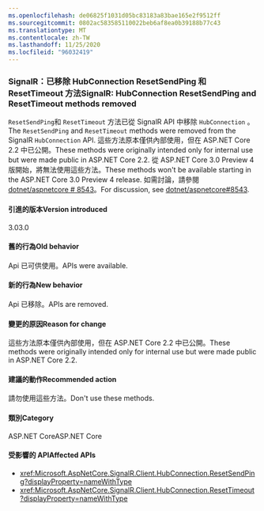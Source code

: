 ```yaml
---
ms.openlocfilehash: de06825f1031d05bc83183a83bae165e2f9512ff
ms.sourcegitcommit: 0802ac583585110022beb6af8ea0b39188b77c43
ms.translationtype: MT
ms.contentlocale: zh-TW
ms.lasthandoff: 11/25/2020
ms.locfileid: "96032419"
---
```

### <a name="signalr-hubconnection-resetsendping-and-resettimeout-methods-removed"></a><span data-ttu-id="5687c-101">SignalR：已移除 HubConnection ResetSendPing 和 ResetTimeout 方法</span><span class="sxs-lookup"><span data-stu-id="5687c-101">SignalR: HubConnection ResetSendPing and ResetTimeout methods removed</span></span>

<span data-ttu-id="5687c-102">`ResetSendPing`和 `ResetTimeout` 方法已從 SignalR API 中移除 `HubConnection` 。</span><span class="sxs-lookup"><span data-stu-id="5687c-102">The `ResetSendPing` and `ResetTimeout` methods were removed from the SignalR `HubConnection` API.</span></span> <span data-ttu-id="5687c-103">這些方法原本僅供內部使用，但在 ASP.NET Core 2.2 中已公開。</span><span class="sxs-lookup"><span data-stu-id="5687c-103">These methods were originally intended only for internal use but were made public in ASP.NET Core 2.2.</span></span> <span data-ttu-id="5687c-104">從 ASP.NET Core 3.0 Preview 4 版開始，將無法使用這些方法。</span><span class="sxs-lookup"><span data-stu-id="5687c-104">These methods won't be available starting in the ASP.NET Core 3.0 Preview 4 release.</span></span> <span data-ttu-id="5687c-105">如需討論，請參閱 [dotnet/aspnetcore # 8543](https://github.com/dotnet/aspnetcore/issues/8543)。</span><span class="sxs-lookup"><span data-stu-id="5687c-105">For discussion, see [dotnet/aspnetcore#8543](https://github.com/dotnet/aspnetcore/issues/8543).</span></span>

#### <a name="version-introduced"></a><span data-ttu-id="5687c-106">引進的版本</span><span class="sxs-lookup"><span data-stu-id="5687c-106">Version introduced</span></span>

<span data-ttu-id="5687c-107">3.0</span><span class="sxs-lookup"><span data-stu-id="5687c-107">3.0</span></span>

#### <a name="old-behavior"></a><span data-ttu-id="5687c-108">舊的行為</span><span class="sxs-lookup"><span data-stu-id="5687c-108">Old behavior</span></span>

<span data-ttu-id="5687c-109">Api 已可供使用。</span><span class="sxs-lookup"><span data-stu-id="5687c-109">APIs were available.</span></span>

#### <a name="new-behavior"></a><span data-ttu-id="5687c-110">新的行為</span><span class="sxs-lookup"><span data-stu-id="5687c-110">New behavior</span></span>

<span data-ttu-id="5687c-111">Api 已移除。</span><span class="sxs-lookup"><span data-stu-id="5687c-111">APIs are removed.</span></span>

#### <a name="reason-for-change"></a><span data-ttu-id="5687c-112">變更的原因</span><span class="sxs-lookup"><span data-stu-id="5687c-112">Reason for change</span></span>

<span data-ttu-id="5687c-113">這些方法原本僅供內部使用，但在 ASP.NET Core 2.2 中已公開。</span><span class="sxs-lookup"><span data-stu-id="5687c-113">These methods were originally intended only for internal use but were made public in ASP.NET Core 2.2.</span></span>

#### <a name="recommended-action"></a><span data-ttu-id="5687c-114">建議的動作</span><span class="sxs-lookup"><span data-stu-id="5687c-114">Recommended action</span></span>

<span data-ttu-id="5687c-115">請勿使用這些方法。</span><span class="sxs-lookup"><span data-stu-id="5687c-115">Don't use these methods.</span></span>

#### <a name="category"></a><span data-ttu-id="5687c-116">類別</span><span class="sxs-lookup"><span data-stu-id="5687c-116">Category</span></span>

<span data-ttu-id="5687c-117">ASP.NET Core</span><span class="sxs-lookup"><span data-stu-id="5687c-117">ASP.NET Core</span></span>

#### <a name="affected-apis"></a><span data-ttu-id="5687c-118">受影響的 API</span><span class="sxs-lookup"><span data-stu-id="5687c-118">Affected APIs</span></span>

- <xref:Microsoft.AspNetCore.SignalR.Client.HubConnection.ResetSendPing?displayProperty=nameWithType>
- <xref:Microsoft.AspNetCore.SignalR.Client.HubConnection.ResetTimeout?displayProperty=nameWithType>

<!--

#### Affected APIs

- `M:Microsoft.AspNetCore.SignalR.Client.HubConnection.ResetSendPing`
- `M:Microsoft.AspNetCore.SignalR.Client.HubConnection.ResetTimeout`

-->
